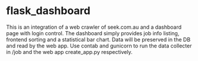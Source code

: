 # flask_dashboard
This is an integration of a web crawler of seek.com.au and a dashboard page with login control.
The dashboard simply provides job info listing, frontend sorting and a statistical bar chart.
Data will be preserved in the DB and read by the web app.
Use contab and gunicorn to run the data collecter in /job and the web app create_app.py respectively.

